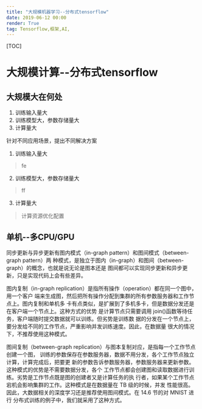 ```yaml
---
title: "大规模机器学习--分布式tensorflow"
date: 2019-06-12 00:00
render: True 
tag: Tensorflow,框架,AI,
---
```

[TOC]
# 大规模计算--分布式tensorflow

## 大规模大在何处

1. 训练输入量大
2. 训练模型大，参数存储量大
3. 计算量大


针对不同应用场景，提出不同解决方案
1. 训练输入量大
>  fe

2. 训练模型大，参数存储量大
>ff 
3. 计算量大
> 计算资源优化配置 
> 

## 单机--多CPU/GPU

同步更新与异步更新有图内模式（in-graph pattern）和图间模式（between-graph pattern）两 种模式，是独立于图内（in-graph）和图间（between-graph）的概念，也就是说无论是图本还是 图间都可以实现同步更新和异步更新，只是实现代码上会有些差异。

图内复制（in-graph replication）是指所有操作（operation）都在同一个图中，用一个客户 端来生成图，然后把所有操作分配到集群的所有参数服务器和工作节点上。图内复制和单机多 卡有点类似，是扩展到了多机多卡，但是数据分发还是在客户端一个节点上。这种方式的优势 是计算节点只需要调用 join()函数等待任务，客户端随时提交数据就可以训练。但劣势是训练数 据的分发在一个节点上，要分发给不同的工作节点，严重影响并发训练速度。因此，在数据量 很大的情况下，不推荐使用这种模式。

图间复制（between-graph replication）与图本复制对应，是指每一个工作节点创建一个图， 训练的参数保存在参数服务器，数据不用分发，各个工作节点独立计算，计算完成后，把要更 新的参数告诉参数服务器，参数服务器来更新参数。这种模式的优势是不需要数据分发，各个 工作节点都会创建图和读取数据进行训练。劣势是工作节点既是图的创建者又是计算任务的执 行者，如果某个工作节点宕机会影响集群的工作。这种模式是在数据量在 TB 级的时候，并发 性能很高。因此，大数据相关的深度学习还是推荐使用图间模式。在 14.6 节的对 MNIST 进行 分布式训练的例子中，我们就采用了这种方式。
